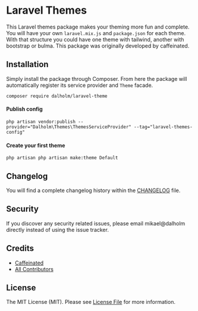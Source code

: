 # Laravel Themes

This Laravel themes package makes your theming more fun and complete. You will have your own `laravel.mix.js` and `package.json` for each theme. With that structure you could have one theme with tailwind, another with bootstrap or bulma. This package was originally developed by caffeinated.


## Installation
Simply install the package through Composer. From here the package will automatically register its service provider and `Theme` facade.

```
composer require dalholm/laravel-theme
```

#### Publish config
```
php artisan vendor:publish --provider="Dalholm\Themes\ThemesServiceProvider" --tag="laravel-themes-config"
```
#### Create your first theme
```
php artisan php artisan make:theme Default
```

## Changelog
You will find a complete changelog history within the [CHANGELOG](CHANGELOG.md) file.


## Security
If you discover any security related issues, please email mikael@dalholm directly instead of using the issue tracker.

## Credits
- [Caffeinated](https://github.com/caffeinated)
- [All Contributors](../../contributors)

## License
The MIT License (MIT). Please see [License File](LICENSE.md) for more information.
